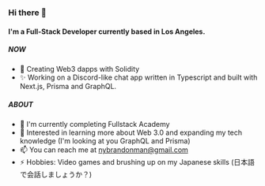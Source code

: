 ### Hi there 👋

#### I'm a Full-Stack Developer currently based in Los Angeles.

##### NOW

- 🚀 Creating Web3 dapps with Solidity
- ✨ Working on a Discord-like chat app written in Typescript and built with Next.js, Prisma and GraphQL.

##### ABOUT

- 🏫 I'm currently completing Fullstack Academy
- 🌱 Interested in learning more about Web 3.0 and expanding my tech knowledge (I'm looking at you GraphQL and Prisma)
- 📫 You can reach me at nybrandonman@gmail.com
- ⚡️ Hobbies: Video games and brushing up on my Japanese skills (日本語で会話しましょうか？)

<!---
brandoncoding/brandoncoding is a ✨ special ✨ repository because its `README.md` (this file) appears on your GitHub profile.
You can click the Preview link to take a look at your changes.
--->
